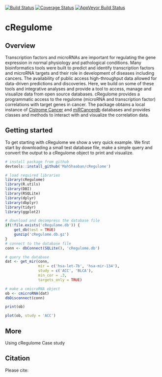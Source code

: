 [![Build Status](https://travis-ci.org/MahShaaban/cRegulome.svg?branch=master)](https://travis-ci.org/MahShaaban/cRegulome)
[![Coverage Status](https://img.shields.io/codecov/c/github/MahShaaban/cRegulome/master.svg)](https://codecov.io/github/MahShaaban/cRegulome?branch=master)
[![AppVeyor Build Status](https://ci.appveyor.com/api/projects/status/github/MahShaaban/cRegulome?branch=master&svg=true)](https://ci.appveyor.com/project/MahShaaban/cRegulome)

# cRegulome
## Overview  
Transcription factors and microRNAs are important for regulating the gene
expression in normal physiology and pathological conditions. Many
bioinformatics tools were built to predict and identify transcription
factors and microRNA targets and their role in development of diseases
including cancers. The availability of public access high-throughput data
allowed for data-driven predictions and discoveries.
Here, we build on some of these tools and integrative analyses and provide a
tool to access, manage and visualize data from open source databases.
cRegulome provides a programmatic access to the regulome (microRNA and
transcription factor) correlations with target genes in cancer. The package
obtains a local instance of 
[Cistrome Cancer](http://cistrome.org/CistromeCancer/) and 
[miRCancerdb](https://mahshaaban.shinyapps.io/miRCancerdb/) databases and
provides classes and methods to interact with and visualize the correlation
data.  

## Getting started  
To get starting with cRegulome we show a very quick example. We first start
by downloading a small test database file, make a simple query and convert
the output to a cRegulome object to print and visualize.  


```r
# install package from github
devtools::install_github('MahShaaban/cRegulome')
```
```r
# load required libraries
library(cRegulome)
library(R.utils)
library(DBI)
library(RSQLite)
library(dplyr)
library(dbplyr)
library(tidyr)
library(ggplot2)
```

```r
# download and decompress the database file
if(!file.exists('cRegulome.db')) {
    get_db(test = TRUE)
    gunzip('cRegulome.db.gz')
}
# connect to the database file
conn <- dbConnect(SQLite(), 'cRegulome.db')
```

```r
# query the database
dat <- get_mir(conn,
               mir = c('hsa-let-7b', 'hsa-mir-134'),
               study = c('ACC', 'BLCA'),
               min_cor = .3,
               targets_only = TRUE)

# make a cmicroRNA object               
ob <- cmicroRNA(dat)
dbDisconnect(conn)
```

```r
print(ob)
```

```r
plot(ob, study = 'ACC')
```
## More
Using cRegulome
Case study

## Citation  
Please cite: 
